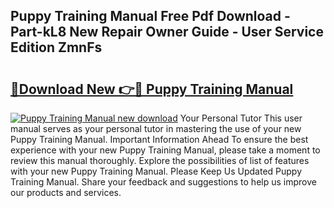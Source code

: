 ## Puppy Training Manual Free Pdf Download - Part-kL8 New Repair Owner Guide - User Service Edition ZmnFs

# <h2><a href="http://bc9833.oget.top/?id=Puppy+Training+Manual">🔗Download New 👉🔴 Puppy Training Manual</a></h2>

[![Puppy Training Manual new download](https://i.imgur.com/5g1atiW.png)](http://bc9833.oget.top/?id=Puppy+Training+Manual)
Your Personal Tutor This user manual serves as your personal tutor in mastering the use of your new Puppy Training Manual. Important Information Ahead To ensure the best experience with your new Puppy Training Manual, please take a moment to review this manual thoroughly. Explore the possibilities of list of features with your new Puppy Training Manual. Please Keep Us Updated Puppy Training Manual. Share your feedback and suggestions to help us improve our products and services.
